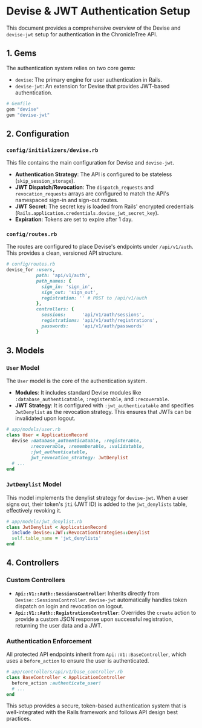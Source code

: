 # Devise & JWT Authentication Setup

This document provides a comprehensive overview of the Devise and `devise-jwt` setup for authentication in the ChronicleTree API.

## 1. Gems

The authentication system relies on two core gems:

- `devise`: The primary engine for user authentication in Rails.
- `devise-jwt`: An extension for Devise that provides JWT-based authentication.

```ruby
# Gemfile
gem "devise"
gem "devise-jwt"
```

## 2. Configuration

### `config/initializers/devise.rb`

This file contains the main configuration for Devise and `devise-jwt`.

- **Authentication Strategy**: The API is configured to be stateless (`skip_session_storage`).
- **JWT Dispatch/Revocation**: The `dispatch_requests` and `revocation_requests` arrays are configured to match the API's namespaced sign-in and sign-out routes.
- **JWT Secret**: The secret key is loaded from Rails' encrypted credentials (`Rails.application.credentials.devise_jwt_secret_key`).
- **Expiration**: Tokens are set to expire after 1 day.

### `config/routes.rb`

The routes are configured to place Devise's endpoints under `/api/v1/auth`. This provides a clean, versioned API structure.

```ruby
# config/routes.rb
devise_for :users,
           path: 'api/v1/auth',
           path_names: {
             sign_in: 'sign_in',
             sign_out: 'sign_out',
             registration: '' # POST to /api/v1/auth
           },
           controllers: {
             sessions:      'api/v1/auth/sessions',
             registrations: 'api/v1/auth/registrations',
             passwords:     'api/v1/auth/passwords'
           }
```

## 3. Models

### `User` Model

The `User` model is the core of the authentication system.

- **Modules**: It includes standard Devise modules like `:database_authenticatable`, `:registerable`, and `:recoverable`.
- **JWT Strategy**: It is configured with `:jwt_authenticatable` and specifies `JwtDenylist` as the revocation strategy. This ensures that JWTs can be invalidated upon logout.

```ruby
# app/models/user.rb
class User < ApplicationRecord
  devise :database_authenticatable, :registerable,
         :recoverable, :rememberable, :validatable,
         :jwt_authenticatable,
         jwt_revocation_strategy: JwtDenylist
  # ...
end
```

### `JwtDenylist` Model

This model implements the denylist strategy for `devise-jwt`. When a user signs out, their token's `jti` (JWT ID) is added to the `jwt_denylists` table, effectively revoking it.

```ruby
# app/models/jwt_denylist.rb
class JwtDenylist < ApplicationRecord
  include Devise::JWT::RevocationStrategies::Denylist
  self.table_name = 'jwt_denylists'
end
```

## 4. Controllers

### Custom Controllers

- **`Api::V1::Auth::SessionsController`**: Inherits directly from `Devise::SessionsController`. `devise-jwt` automatically handles token dispatch on login and revocation on logout.
- **`Api::V1::Auth::RegistrationsController`**: Overrides the `create` action to provide a custom JSON response upon successful registration, returning the user data and a JWT.

### Authentication Enforcement

All protected API endpoints inherit from `Api::V1::BaseController`, which uses a `before_action` to ensure the user is authenticated.

```ruby
# app/controllers/api/v1/base_controller.rb
class BaseController < ApplicationController
  before_action :authenticate_user!
  # ...
end
```

This setup provides a secure, token-based authentication system that is well-integrated with the Rails framework and follows API design best practices.
